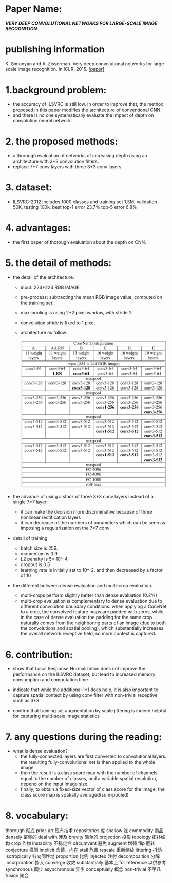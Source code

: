 
# Paper Name:
**_VERY DEEP CONVOLUTIONAL NETWORKS FOR LARGE-SCALE IMAGE RECOGNITION_**
# publishing information
K. Simonyan and A. Zisserman. Very deep convolutional networks for large-scale image recognition. In ICLR, 2015. [[paper]](https://arxiv.org/abs/1409.1556)
# 1.background problem:
  * the accuracy of ILSVRC is still low. In order to improve that, the method proposed in this paper modifies the architecture of conventional CNN.
  * and there is no one systematically evaluate the impact of depth on convolution neural network.

# 2. the proposed methods:
  * a thorough evaluation of networks of increasing depth using an architecture with 3\*3 convolution filters.
  *  replace 7\*7 conv layers with three 3\*3 conv layers

# 3. dataset:
  * ILSVRC-2012 includes 1000 classes and training set 1.3M, validation 50K, testing 100k. 
  best top-1 error 23.7% top-5 error 6.8%

# 4. advantages:
  * the first paper of thorough evaluation about the depth on CNN.
# 5. the detail of methods:
  * the detail of the architecture:
    * input: 224*224 RGB IMAGE
    * pre-process: subtracting the mean RGB image value, computed on the training set.
    * max-pooling is using 2\*2 pixel window, with stride 2.
    * convolution stride is fixed to 1 pixel.
    * architecture as follow:

        ![VGG-structure](./images/VGG-structure.jpg)<br/>

  * the advance of using a stack of three 3\*3 conv layers instead of a single 7\*7 layer:
    * it can make the decision more discriminative because of three nonlinear rectification layers
    * it can decrease of the numbers of parameters which can be seen as imposing a regularization on the 7\*7 conv
  * detail of training
    * batch size is 256.
    * momentum is 0.9
    * L2 penalty is 5\* 10^-4.
    * dropout is 0.5
    * learning rate is initially set to 10^-2, and then decreased by a factor of 10
  * the different between dense evaluation and multi-crop evaluation.
    * multi-crops perform slightly better than dense evaluation (0.2%)
    * multi-crop evaluation is complementary to dense evaluation due to different convolution boundary conditions: when applying a ConvNet to a crop, the convolved feature maps are padded with zeros, while in the case of dense evaluation the padding for the same crop naturally comes from the neighboring parts of an image (due to both the convolutions and spatial pooling), which substantially increases the overall network receptive field, so more context is captured.

# 6. contribution:
  * show that Local Response Normalization does not improve the performance on the ILSVRC dataset, but lead to increased memory consumption and computation time

  * indicate that while the additional 1\*1 does help, it is also important to capture spatial context by using conv filter with non-trivial receptive such as 3\*3.

  * confirm that training set augmentation by scale jittering is indeed helpful for capturing multi-scale image statistics

# 7. any questions during the reading:
  * what is dense evaluation?
    * the fully-connected layers are first converted to convolutional layers. the resulting fully-convolutional net is then applied to the whole image.
    * then the result is a class score map with the number of channels equal to the number of classes, and a variable spatial resolution, depend on the input image size.
    * finally, to obtain a fixed-size vector of class score for the image, the class score map is spatially averaged(sum-pooled)

# 8. vocabulary:
thorough 彻底
prior-art 现有技术
repositories 库
shallow 浅
commodity 商品
densely 密集的
deal with 涉及
brevity 简单的
projection 投影
topology 拓扑结构
crop 作物
instability 不稳定性
circumvent 避免
augment 增强
flip 翻转
conjecture 推测
implicit 含蓄、内在
stall 危害
rescale 重新缩放
jittering 抖动
isotropically 各向同性地
proportion 比例
injected 注射
decomposition 分解
incorporation 掺入
converge 收敛
substantially 基本上
for reference 以供参考
synchronous 同步
asynchronous 异步
conceptually 概念
non-trivial  不平凡
fusion 聚合

